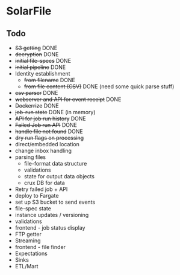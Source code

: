 # SolarFile

## Todo

* ~~S3 getting~~ DONE
* ~~decryption~~ DONE
* ~~initial file-specs~~ DONE
* ~~initial pipeline~~ DONE
* Identity establishment
  * ~~from filename~~ DONE
  * ~~from file content (CSV)~~ DONE (need some quick parse stuff)
* ~~csv parser~~ DONE
* ~~webserver and API for event receipt~~ DONE
* ~~Dockerrize~~ DONE
* ~~job-run state~~ DONE (in memory)
* ~~API for job run history~~ DONE
* ~~Failed Job run API~~ DONE
* ~~handle file not found~~ DONE
* ~~dry run flags on processing~~
* direct/embedded location
* change inbox handling
* parsing files
  * file-format data structure
  * validations
  * state for output data objects
  * crux DB for data
* Retry failed job + API
* deploy to Fargate
* set up S3 bucket to send events
* file-spec state
* instance updates / versioning
* validations
* frontend - job status display
* FTP getter
* Streaming
* frontend - file finder
* Expectations
* Sinks
* ETL/Mart
